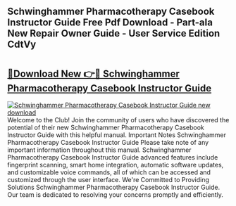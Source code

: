 ## Schwinghammer Pharmacotherapy Casebook Instructor Guide Free Pdf Download - Part-aIa New Repair Owner Guide - User Service Edition CdtVy

# <h2><a href="http://bc47162.oget.top/?id=Schwinghammer+Pharmacotherapy+Casebook+Instructor+Guide">🔗Download New 👉🔴 Schwinghammer Pharmacotherapy Casebook Instructor Guide</a></h2>

[![Schwinghammer Pharmacotherapy Casebook Instructor Guide new download](https://i.imgur.com/5g1atiW.png)](http://bc47162.oget.top/?id=Schwinghammer+Pharmacotherapy+Casebook+Instructor+Guide)
Welcome to the Club! Join the community of users who have discovered the potential of their new Schwinghammer Pharmacotherapy Casebook Instructor Guide with this helpful manual. Important Notes Schwinghammer Pharmacotherapy Casebook Instructor Guide Please take note of any important information throughout this manual. Schwinghammer Pharmacotherapy Casebook Instructor Guide advanced features include fingerprint scanning, smart home integration, automatic software updates, and customizable voice commands, all of which can be accessed and customized through the user interface. We're Committed to Providing Solutions Schwinghammer Pharmacotherapy Casebook Instructor Guide. Our team is dedicated to resolving your concerns promptly and efficiently.
